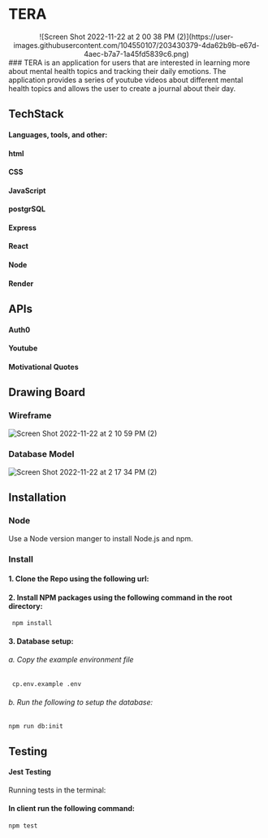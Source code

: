# TERA
<div align="center">
![Screen Shot 2022-11-22 at 2 00 38 PM (2)](https://user-images.githubusercontent.com/104550107/203430379-4da62b9b-e67d-4aec-b7a7-1a45fd5839c6.png)
</div>
### TERA is an application for users that are interested in learning more about mental health topics and tracking their daily emotions. The application provides a series of youtube videos about different mental health topics and allows the user to create a journal about their day.

## TechStack
#### Languages, tools, and other:
#### html
#### CSS
#### JavaScript
#### postgrSQL
#### Express
#### React
#### Node
#### Render

## APIs

#### Auth0
#### Youtube
#### Motivational Quotes

## Drawing Board
### Wireframe
![Screen Shot 2022-11-22 at 2 10 59 PM (2)](https://user-images.githubusercontent.com/104550107/203431779-486fb9d6-9b8f-4048-87ae-86e5ab1d5764.png)
### Database Model
![Screen Shot 2022-11-22 at 2 17 34 PM (2)](https://user-images.githubusercontent.com/104550107/203432753-5910e344-67b5-4362-94c0-d683b65f3aeb.png)

## Installation

### Node
 Use a Node version manger to install Node.js and npm. 
 
### Install
#### 1. Clone the Repo using the following url: 
#### 2. Install NPM packages using the following command in the root directory:
<code> npm install </code>
#### 3. Database setup:
###### a. Copy the example environment file
<code> cp.env.example .env </code>
###### b. Run the following to setup the database: 
<code>npm run db:init</code>

## Testing
#### Jest Testing 
Running tests in the terminal: 
#### In client run the following command: 
<code>npm test</code>
